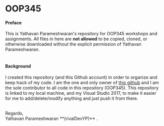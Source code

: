 # OOP345

#### Preface
This is Yathavan Parameshwaran's repository for OOP345 workshops and assignments. All files in here are **not allowed** to be copied, cloned, or otherwise downloaded without the explicit permission of Yathavan Parameshwaran.
<br /><br />
#### Background
I created this repository (and this Github account) in order to organize and keep track of my code. I am the one and only owner of [this github](https://github.com/rivalDevYP) and I am the sole contributor to all code in this repository (OOP345). This repository is linked to my local machine, and my Visual Studio 2017, to make it easier for me to add/delete/modify anything and just push it from there.

<br />
Regards,
<br />
Yathavan Parameshwaran **(rivalDevYP)** .
